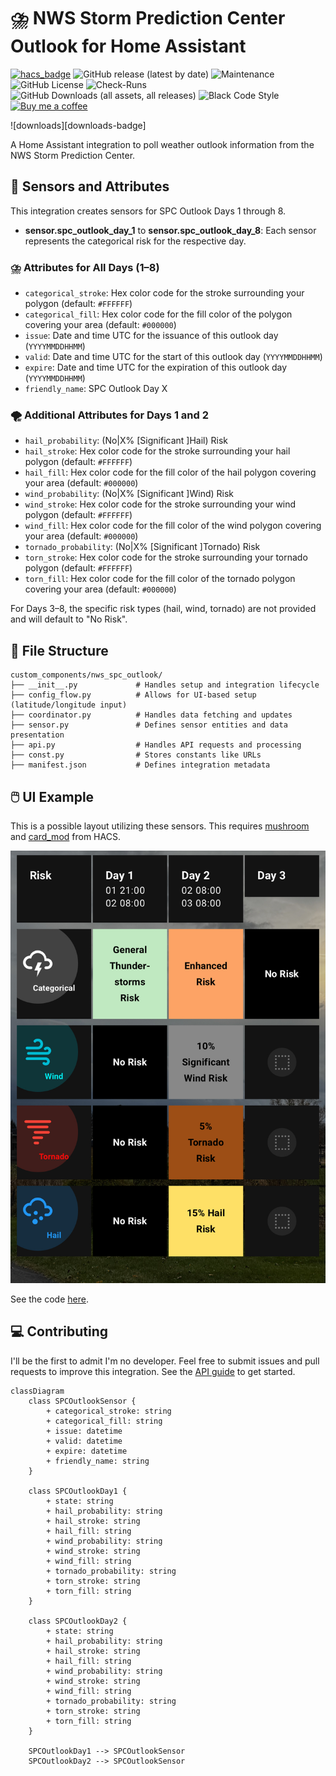 # ⛈️ NWS Storm Prediction Center Outlook for Home Assistant

[![hacs_badge](https://img.shields.io/badge/HACS-Default-41BDF5.svg?style=for-the-badge)](https://github.com/hacs/integration)
![GitHub release (latest by date)](https://img.shields.io/github/v/release/sedward5/nws_spc_outlook?style=for-the-badge)
![Maintenance](https://img.shields.io/maintenance/yes/2025?style=for-the-badge)
![GitHub License](https://img.shields.io/github/license/sedward5/nws_spc_outlook?style=for-the-badge)
![Check-Runs](https://img.shields.io/github/check-runs/sedward5/nws_spc_outlook/main?style=for-the-badge)
![GitHub Downloads (all assets, all releases)](https://img.shields.io/github/downloads/sedward5/nws_spc_outlook/total?style=for-the-badge)
![Black Code Style](https://img.shields.io/badge/code%20style-black-000000.svg?style=for-the-badge)
[![Buy me a coffee](https://img.shields.io/badge/buy_me_a_coffee-FFDD00?style=for-the-badge&logo=buy-me-a-coffee&logoColor=black)](https://buymeacoffee.com/sedward5)

![downloads][downloads-badge]

A Home Assistant integration to poll weather outlook information from the NWS Storm Prediction Center.

## 🔮 Sensors and Attributes

This integration creates sensors for SPC Outlook Days 1 through 8.

- **sensor.spc_outlook_day_1** to **sensor.spc_outlook_day_8**: Each sensor represents the categorical risk for the respective day.

### ⛈️ Attributes for All Days (1–8)

- `categorical_stroke`: Hex color code for the stroke surrounding your polygon (default: `#FFFFFF`)
- `categorical_fill`: Hex color code for the fill color of the polygon covering your area (default: `#000000`)
- `issue`: Date and time UTC for the issuance of this outlook day (`YYYYMMDDHHMM`)
- `valid`: Date and time UTC for the start of this outlook day (`YYYYMMDDHHMM`)
- `expire`: Date and time UTC for the expiration of this outlook day (`YYYYMMDDHHMM`)
- `friendly_name`: SPC Outlook Day X

### 🌪️ Additional Attributes for Days 1 and 2

- `hail_probability`: (No|X% [Significant ]Hail) Risk
- `hail_stroke`: Hex color code for the stroke surrounding your hail polygon (default: `#FFFFFF`)
- `hail_fill`: Hex color code for the fill color of the hail polygon covering your area (default: `#000000`)
- `wind_probability`: (No|X% [Significant ]Wind) Risk
- `wind_stroke`: Hex color code for the stroke surrounding your wind polygon (default: `#FFFFFF`)
- `wind_fill`: Hex color code for the fill color of the wind polygon covering your area (default: `#000000`)
- `tornado_probability`: (No|X% [Significant ]Tornado) Risk
- `torn_stroke`: Hex color code for the stroke surrounding your tornado polygon (default: `#FFFFFF`)
- `torn_fill`: Hex color code for the fill color of the tornado polygon covering your area (default: `#000000`)

For Days 3–8, the specific risk types (hail, wind, tornado) are not provided and will default to "No Risk".

## 📁 File Structure

```none
custom_components/nws_spc_outlook/
├── __init__.py             # Handles setup and integration lifecycle
├── config_flow.py          # Allows for UI-based setup (latitude/longitude input)
├── coordinator.py          # Handles data fetching and updates
├── sensor.py               # Defines sensor entities and data presentation
├── api.py                  # Handles API requests and processing
├── const.py                # Stores constants like URLs
├── manifest.json           # Defines integration metadata
```

## 🖱️ UI Example

This is a possible layout utilizing these sensors. This requires [mushroom](https://github.com/piitaya/lovelace-mushroom) and [card_mod](https://github.com/thomasloven/lovelace-card-mod) from HACS.

![Example Dashboard](ui-example.jpeg)

See the code [here](outlook_grid.md).

## 💻 Contributing

I'll be the first to admit I'm no developer. Feel free to submit issues and pull requests to improve this integration. See the [API guide](https://sedward5.github.io/nws_spc_outlook/nws_spc_outlook.html) to get started.

```mermaid
classDiagram
    class SPCOutlookSensor {
        + categorical_stroke: string
        + categorical_fill: string
        + issue: datetime
        + valid: datetime
        + expire: datetime
        + friendly_name: string
    }

    class SPCOutlookDay1 {
        + state: string
        + hail_probability: string
        + hail_stroke: string
        + hail_fill: string
        + wind_probability: string
        + wind_stroke: string
        + wind_fill: string
        + tornado_probability: string
        + torn_stroke: string
        + torn_fill: string
    }

    class SPCOutlookDay2 {
        + state: string
        + hail_probability: string
        + hail_stroke: string
        + hail_fill: string
        + wind_probability: string
        + wind_stroke: string
        + wind_fill: string
        + tornado_probability: string
        + torn_stroke: string
        + torn_fill: string
    }

    SPCOutlookDay1 --> SPCOutlookSensor
    SPCOutlookDay2 --> SPCOutlookSensor
```
